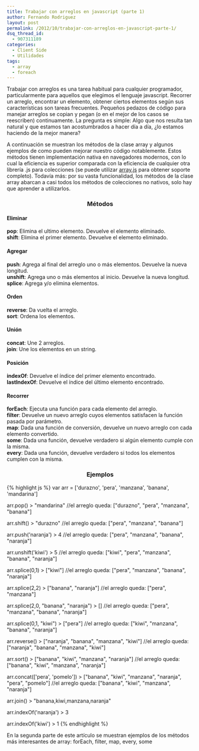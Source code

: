 ```yaml
---
title: Trabajar con arreglos en javascript (parte 1)
author: Fernando Rodriguez
layout: post
permalink: /2012/10/trabajar-con-arreglos-en-javascript-parte-1/
dsq_thread_id:
  - 907311189
categories:
  - Client Side
  - Utilidades
tags:
  - array
  - foreach
---
```

Trabajar con arreglos es una tarea habitual para cualquier programador, particularmente para aquellos que elegimos el lenguaje javascript. Recorrer un arreglo, encontrar un elemento, obtener ciertos elementos según sus características son tareas frecuentes. Pequeños pedazos de código para manejar arreglos se copian y pegan (o en el mejor de los casos se reescriben) continuamente. La pregunta es simple: Algo que nos resulta tan natural y que estamos tan acostumbrados a hacer día a día, ¿lo estamos haciendo de la mejor manera?

A continuación se muestran los métodos de la clase array y algunos ejemplos de como pueden mejorar nuestro código notablemente. Estos métodos tienen implementación nativa en navegadores modernos, con lo cual la eficiencia es superior comparada con la eficiencia de cualquier otra librería .js para colecciones (se puede utilizar <a title="array.js" href="http://ferrod20.github.com/array.js/" target="_blank">array.js</a> para obtener soporte completo). Todavía más: por su vasta funcionalidad, los métodos de la clase array abarcan a casi todos los métodos de colecciones no nativos, solo hay que aprender a utilizarlos.

<h3 style="text-align: center">
  Métodos
</h3>

#### Eliminar

**pop**: Elimina el ultimo elemento. Devuelve el elemento eliminado.  
**shift**: Elimina el primer elemento. Devuelve el elemento eliminado.

#### Agregar

**push**: Agrega al final del arreglo uno o más elementos. Devuelve la nueva longitud.  
**unshift**: Agrega uno o más elementos al inicio. Devuelve la nueva longitud.  
**splice**: Agrega y/o elimina elementos.

#### Orden

**reverse**: Da vuelta el arreglo.  
**sort**: Ordena los elementos.

#### Unión

**concat**: Une 2 arreglos.  
**join**: Une los elementos en un string.

#### Posición

**indexOf**: Devuelve el índice del primer elemento encontrado.  
**lastIndexOf**: Devuelve el índice del último elemento encontrado.

#### Recorrer

**forEach**: Ejecuta una función para cada elemento del arreglo.  
**filter**: Devuelve un nuevo arreglo cuyos elementos satisfacen la función pasada por parámetro.  
**map**: Dada una función de conversión, devuelve un nuevo arreglo con cada elemento convertido.  
**some**: Dada una función, devuelve verdadero si algún elemento cumple con la misma.  
**every**: Dada una función, devuelve verdadero si todos los elementos cumplen con la misma.

<h3 style="text-align: center">
  Ejemplos
</h3>

{% highlight js %}
var arr = ['durazno', 'pera', 'manzana', 'banana', 'mandarina']

arr.pop()
&gt; "mandarina" //el arreglo queda: ["durazno", "pera", "manzana", "banana"]

arr.shift()
&gt; "durazno" //el arreglo queda: ["pera", "manzana", "banana"]

arr.push('naranja')
&gt; 4 //el arreglo queda: ["pera", "manzana", "banana", "naranja"]

arr.unshift('kiwi')
&gt; 5 //el arreglo queda: ["kiwi", "pera", "manzana", "banana", "naranja"]

arr.splice(0,1)
&gt; ["kiwi"] //el arreglo queda: ["pera", "manzana", "banana", "naranja"]

arr.splice(2,2)
&gt; ["banana", "naranja"] //el arreglo queda: ["pera", "manzana"]

arr.splice(2,0, "banana", "naranja")
&gt; [] //el arreglo queda: ["pera", "manzana", "banana", "naranja"]

arr.splice(0,1, "kiwi")
&gt; ["pera"] //el arreglo queda: ["kiwi", "manzana", "banana", "naranja"]

arr.reverse()
&gt; ["naranja", "banana", "manzana", "kiwi"] //el arreglo queda: ["naranja", "banana", "manzana", "kiwi"]

arr.sort()
&gt; ["banana", "kiwi", "manzana", "naranja"] //el arreglo queda: ["banana", "kiwi", "manzana", "naranja"]

arr.concat(['pera', 'pomelo'])
&gt; ["banana", "kiwi", "manzana", "naranja", "pera", "pomelo"] //el arreglo queda: ["banana", "kiwi", "manzana", "naranja"]

arr.join()
&gt; "banana,kiwi,manzana,naranja"

arr.indexOf('naranja')
&gt; 3

arr.indexOf('kiwi')
&gt; 1
 {% endhighlight %}

En la segunda parte de este artículo se muestran ejemplos de los métodos más interesantes de array: forEach, filter, map, every, some